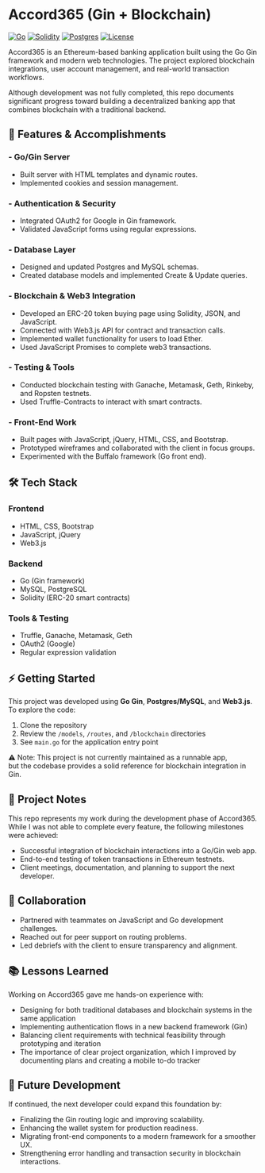 # Accord365 (Gin + Blockchain)

[![Go](https://img.shields.io/badge/go-1.20-blue?logo=go)]()
[![Solidity](https://img.shields.io/badge/solidity-ERC20-363636?logo=ethereum)]()
[![Postgres](https://img.shields.io/badge/postgres-15-blue?logo=postgresql)]()
[![License](https://img.shields.io/badge/license-MIT-green)]()

Accord365 is an Ethereum-based banking application built using the Go Gin framework and modern web technologies. The project explored blockchain integrations, user account management, and real-world transaction workflows.

Although development was not fully completed, this repo documents significant progress toward building a decentralized banking app that combines blockchain with a traditional backend.

## 🚀 Features & Accomplishments
### - Go/Gin Server
- Built server with HTML templates and dynamic routes.
- Implemented cookies and session management.

### - Authentication & Security
- Integrated OAuth2 for Google in Gin framework.
- Validated JavaScript forms using regular expressions.

### - Database Layer
- Designed and updated Postgres and MySQL schemas.
- Created database models and implemented Create & Update queries.

### - Blockchain & Web3 Integration
- Developed an ERC-20 token buying page using Solidity, JSON, and JavaScript.
- Connected with Web3.js API for contract and transaction calls.
- Implemented wallet functionality for users to load Ether.
- Used JavaScript Promises to complete web3 transactions.

### - Testing & Tools
- Conducted blockchain testing with Ganache, Metamask, Geth, Rinkeby, and Ropsten testnets.
- Used Truffle-Contracts to interact with smart contracts.

### - Front-End Work
- Built pages with JavaScript, jQuery, HTML, CSS, and Bootstrap.
- Prototyped wireframes and collaborated with the client in focus groups.
- Experimented with the Buffalo framework (Go front end).

## 🛠️ Tech Stack
### Frontend
- HTML, CSS, Bootstrap
- JavaScript, jQuery
- Web3.js

### Backend
- Go (Gin framework)
- MySQL, PostgreSQL
- Solidity (ERC-20 smart contracts)

### Tools & Testing
- Truffle, Ganache, Metamask, Geth
- OAuth2 (Google)
- Regular expression validation

## ⚡ Getting Started
This project was developed using **Go Gin**, **Postgres/MySQL**, and **Web3.js**.  
To explore the code:  
1. Clone the repository  
2. Review the `/models`, `/routes`, and `/blockchain` directories  
3. See `main.go` for the application entry point

⚠️ Note: This project is not currently maintained as a runnable app,  
but the codebase provides a solid reference for blockchain integration in Gin.  

## 📌 Project Notes
This repo represents my work during the development phase of Accord365. While I was not able to complete every feature, the following milestones were achieved:

- Successful integration of blockchain interactions into a Go/Gin web app.
- End-to-end testing of token transactions in Ethereum testnets.
- Client meetings, documentation, and planning to support the next developer.

## 🤝 Collaboration
- Partnered with teammates on JavaScript and Go development challenges.
- Reached out for peer support on routing problems.
- Led debriefs with the client to ensure transparency and alignment.

## 📚 Lessons Learned
Working on Accord365 gave me hands-on experience with:
- Designing for both traditional databases and blockchain systems in the same application  
- Implementing authentication flows in a new backend framework (Gin)  
- Balancing client requirements with technical feasibility through prototyping and iteration  
- The importance of clear project organization, which I improved by documenting plans and creating a mobile to-do tracker  

## 🔮 Future Development
If continued, the next developer could expand this foundation by:

- Finalizing the Gin routing logic and improving scalability.
- Enhancing the wallet system for production readiness.
- Migrating front-end components to a modern framework for a smoother UX.
- Strengthening error handling and transaction security in blockchain interactions.
